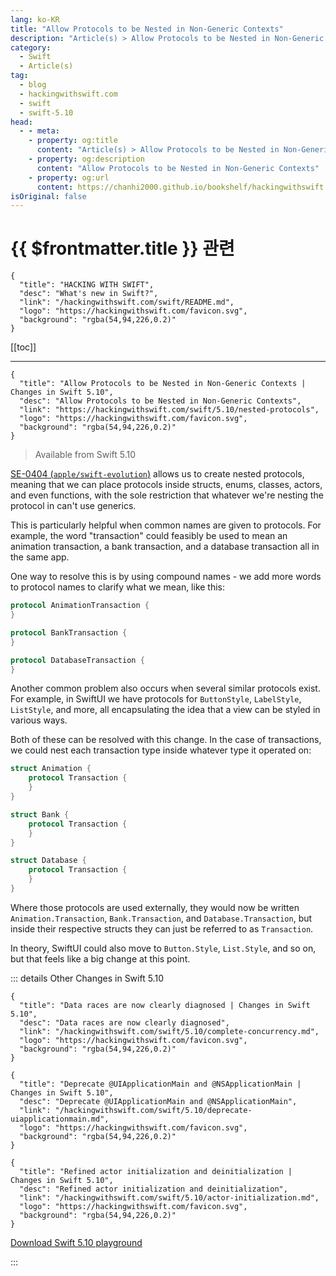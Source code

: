 ```yaml
---
lang: ko-KR
title: "Allow Protocols to be Nested in Non-Generic Contexts"
description: "Article(s) > Allow Protocols to be Nested in Non-Generic Contexts"
category:
  - Swift
  - Article(s)
tag: 
  - blog
  - hackingwithswift.com
  - swift
  - swift-5.10
head:
  - - meta:
    - property: og:title
      content: "Article(s) > Allow Protocols to be Nested in Non-Generic Contexts"
    - property: og:description
      content: "Allow Protocols to be Nested in Non-Generic Contexts"
    - property: og:url
      content: https://chanhi2000.github.io/bookshelf/hackingwithswift.com/swift/5.10/nested-protocols.html
isOriginal: false
---
```


# {{ $frontmatter.title }} 관련

```component VPCard
{
  "title": "HACKING WITH SWIFT",
  "desc": "What's new in Swift?",
  "link": "/hackingwithswift.com/swift/README.md",
  "logo": "https://hackingwithswift.com/favicon.svg",
  "background": "rgba(54,94,226,0.2)"
}
```

[[toc]]

---

```component VPCard
{
  "title": "Allow Protocols to be Nested in Non-Generic Contexts | Changes in Swift 5.10",
  "desc": "Allow Protocols to be Nested in Non-Generic Contexts",
  "link": "https://hackingwithswift.com/swift/5.10/nested-protocols", 
  "logo": "https://hackingwithswift.com/favicon.svg",
  "background": "rgba(54,94,226,0.2)"
}
```

> Available from Swift 5.10

[SE-0404 (<VPIcon icon="iconfont icon-github"/>`apple/swift-evolution`)](https://github.com/apple/swift-evolution/blob/main/proposals/0404-nested-protocols.md) allows us to create nested protocols, meaning that we can place protocols inside structs, enums, classes, actors, and even functions, with the sole restriction that whatever we're nesting the protocol in can't use generics.

This is particularly helpful when common names are given to protocols. For example, the word "transaction" could feasibly be used to mean an animation transaction, a bank transaction, and a database transaction all in the same app.

One way to resolve this is by using compound names - we add more words to protocol names to clarify what we mean, like this:

```swift
protocol AnimationTransaction {
}

protocol BankTransaction {
}

protocol DatabaseTransaction {
}
```

Another common problem also occurs when several similar protocols exist. For example, in SwiftUI we have protocols for `ButtonStyle`, `LabelStyle`, `ListStyle`, and more, all encapsulating the idea that a view can be styled in various ways.

Both of these can be resolved with this change. In the case of transactions, we could nest each transaction type inside whatever type it operated on:

```swift
struct Animation {
    protocol Transaction {
    }
}

struct Bank {
    protocol Transaction {
    }
}

struct Database {
    protocol Transaction {       
    }
}
```

Where those protocols are used externally, they would now be written `Animation.Transaction`, `Bank.Transaction`, and `Database.Transaction`, but inside their respective structs they can just be referred to as `Transaction`.

In theory, SwiftUI could also move to `Button.Style`, `List.Style`, and so on, but that feels like a big change at this point.

::: details Other Changes in Swift 5.10

```component VPCard
{
  "title": "Data races are now clearly diagnosed | Changes in Swift 5.10",
  "desc": "Data races are now clearly diagnosed",
  "link": "/hackingwithswift.com/swift/5.10/complete-concurrency.md",
  "logo": "https://hackingwithswift.com/favicon.svg",
  "background": "rgba(54,94,226,0.2)"
}
```
<!-- 
```component VPCard
{
  "title": "Allow Protocols to be Nested in Non-Generic Contexts | Changes in Swift 5.10",
  "desc": "Allow Protocols to be Nested in Non-Generic Contexts",
  "link": "/hackingwithswift.com/swift/5.10/nested-protocols.md",
  "logo": "https://hackingwithswift.com/favicon.svg",
  "background": "rgba(54,94,226,0.2)"
}
```
 -->
```component VPCard
{
  "title": "Deprecate @UIApplicationMain and @NSApplicationMain | Changes in Swift 5.10",
  "desc": "Deprecate @UIApplicationMain and @NSApplicationMain",
  "link": "/hackingwithswift.com/swift/5.10/deprecate-uiapplicationmain.md",
  "logo": "https://hackingwithswift.com/favicon.svg",
  "background": "rgba(54,94,226,0.2)"
}
```

```component VPCard
{
  "title": "Refined actor initialization and deinitialization | Changes in Swift 5.10",
  "desc": "Refined actor initialization and deinitialization",
  "link": "/hackingwithswift.com/swift/5.10/actor-initialization.md",
  "logo": "https://hackingwithswift.com/favicon.svg",
  "background": "rgba(54,94,226,0.2)"
}
```

[<VPIcon icon="fas fa-file-zipper"/>Download Swift 5.10 playground](https://hackingwithswift.com/files/playgrounds/swift/playground-5-9-to-5-10.playground.zip)

:::

